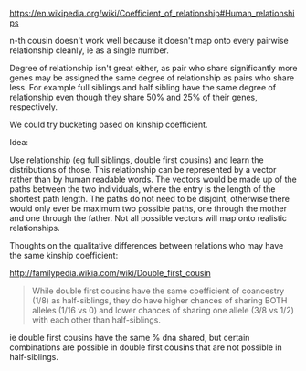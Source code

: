 https://en.wikipedia.org/wiki/Coefficient_of_relationship#Human_relationships

n-th cousin doesn't work well because it doesn't map onto every
pairwise relationship cleanly, ie as a single number.

Degree of relationship isn't great either, as pair who share
significantly more genes may be assigned the same degree of
relationship as pairs who share less. For example full siblings and
half sibling have the same degree of relationship even though they
share 50% and 25% of their genes, respectively.

We could try bucketing based on kinship coefficient.

Idea:

Use relationship (eg full siblings, double first cousins) and learn the distributions of those. This relationship can be represented by a vector rather than by human readable words. The vectors would be made up of the paths between the two individuals, where the entry is the length of the shortest path length. The paths do not need to be disjoint, otherwise there would only ever be maximum two possible paths, one through the mother and one through the father. Not all possible vectors will map onto realistic relationships.

Thoughts on the qualitative differences between relations who may have the same kinship coefficient:

http://familypedia.wikia.com/wiki/Double_first_cousin

>  While double first cousins have the same coefficient of coancestry (1/8) as half-siblings, they do have higher chances of sharing BOTH alleles (1/16 vs 0) and lower chances of sharing one allele (3/8 vs 1/2) with each other than half-siblings.

ie double first cousins have the same % dna shared, but certain combinations are possible in double first cousins that are not possible in half-siblings.
